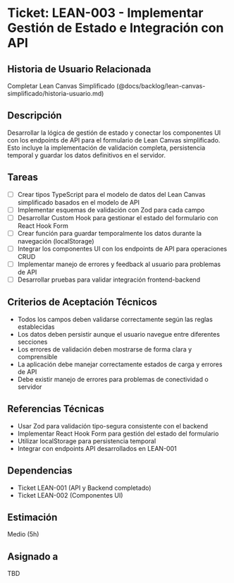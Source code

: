 # Ticket: LEAN-003 - Implementar Gestión de Estado e Integración con API

## Historia de Usuario Relacionada

Completar Lean Canvas Simplificado (@docs/backlog/lean-canvas-simplificado/historia-usuario.md)

## Descripción

Desarrollar la lógica de gestión de estado y conectar los componentes UI con los endpoints de API para el formulario de Lean Canvas simplificado. Esto incluye la implementación de validación completa, persistencia temporal y guardar los datos definitivos en el servidor.

## Tareas

- [ ] Crear tipos TypeScript para el modelo de datos del Lean Canvas simplificado basados en el modelo de API
- [ ] Implementar esquemas de validación con Zod para cada campo
- [ ] Desarrollar Custom Hook para gestionar el estado del formulario con React Hook Form
- [ ] Crear función para guardar temporalmente los datos durante la navegación (localStorage)
- [ ] Integrar los componentes UI con los endpoints de API para operaciones CRUD
- [ ] Implementar manejo de errores y feedback al usuario para problemas de API
- [ ] Desarrollar pruebas para validar integración frontend-backend

## Criterios de Aceptación Técnicos

- Todos los campos deben validarse correctamente según las reglas establecidas
- Los datos deben persistir aunque el usuario navegue entre diferentes secciones
- Los errores de validación deben mostrarse de forma clara y comprensible
- La aplicación debe manejar correctamente estados de carga y errores de API
- Debe existir manejo de errores para problemas de conectividad o servidor

## Referencias Técnicas

- Usar Zod para validación tipo-segura consistente con el backend
- Implementar React Hook Form para gestión del estado del formulario
- Utilizar localStorage para persistencia temporal
- Integrar con endpoints API desarrollados en LEAN-001

## Dependencias

- Ticket LEAN-001 (API y Backend completado)
- Ticket LEAN-002 (Componentes UI)

## Estimación

Medio (5h)

## Asignado a

TBD
